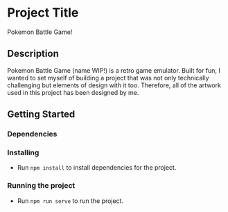 # Project Title

Pokemon Battle Game!

## Description

Pokemon Battle Game (name WIP!) is a retro game emulator. Built for fun, I wanted to set myself of building a project that was not only technically challenging but elements of design with it too. Therefore, all of the artwork used in this project has been designed by me.

## Getting Started

### Dependencies

### Installing

* Run `npm install` to install dependencies for the project.

### Running the project

* Run `npm run serve` to run the project.
